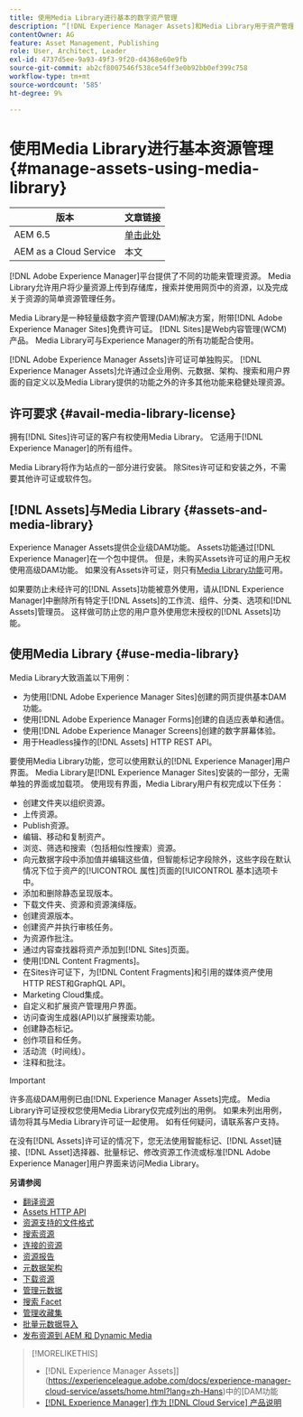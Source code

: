```yaml
---
title: 使用Media Library进行基本的数字资产管理
description: “[!DNL Experience Manager Assets]和Media Library用于资产管理。”
contentOwner: AG
feature: Asset Management, Publishing
role: User, Architect, Leader
exl-id: 4737d5ee-9a93-49f3-9f20-d4368e60e9fb
source-git-commit: ab2cf8007546f538ce54ff3e0b92bb0ef399c758
workflow-type: tm+mt
source-wordcount: '585'
ht-degree: 9%

---
```


<!--

Define Media Lib
Define req for it
Define use cases
Define what is not included

-->

# 使用Media Library进行基本资源管理 {#manage-assets-using-media-library}

| 版本 | 文章链接 |
| -------- | ---------------------------- |
| AEM 6.5 | [单击此处](https://experienceleague.adobe.com/docs/experience-manager-65/assets/administer/medialibrary.html?lang=zh-Hans) |
| AEM as a Cloud Service | 本文 |

[!DNL Adobe Experience Manager]平台提供了不同的功能来管理资源。 Media Library允许用户将少量资源上传到存储库，搜索并使用网页中的资源，以及完成关于资源的简单资源管理任务。

Media Library是一种轻量级数字资产管理(DAM)解决方案，附带[!DNL Adobe Experience Manager Sites]免费许可证。 [!DNL Sites]是Web内容管理(WCM)产品。 Media Library可与Experience Manager的所有功能配合使用。

[!DNL Adobe Experience Manager Assets]许可证可单独购买。 [!DNL Experience Manager Assets]允许通过企业用例、元数据、架构、搜索和用户界面的自定义以及Media Library提供的功能之外的许多其他功能来稳健处理资源。

## 许可要求 {#avail-media-library-license}

拥有[!DNL Sites]许可证的客户有权使用Media Library。 它适用于[!DNL Experience Manager]的所有组件。

Media Library将作为站点的一部分进行安装。 除Sites许可证和安装之外，不需要其他许可证或软件包。

## [!DNL Assets]与Media Library {#assets-and-media-library}

Experience Manager Assets提供企业级DAM功能。 Assets功能通过[!DNL Experience Manager]在一个包中提供。 但是，未购买Assets许可证的用户无权使用高级DAM功能。 如果没有Assets许可证，则只有[Media Library功能](#use-media-library)可用。

如果要防止未经许可的[!DNL Assets]功能被意外使用，请从[!DNL Experience Manager]中删除所有特定于[!DNL Assets]的工作流、组件、分类、选项和[!DNL Assets]管理员。 这样做可防止您的用户意外使用您未授权的[!DNL Assets]功能。

## 使用Media Library {#use-media-library}

Media Library大致涵盖以下用例：

* 为使用[!DNL Adobe Experience Manager Sites]创建的网页提供基本DAM功能。
* 使用[!DNL Adobe Experience Manager Forms]创建的自适应表单和通信。
* 使用[!DNL Adobe Experience Manager Screens]创建的数字屏幕体验。
* 用于Headless操作的[!DNL Assets] HTTP REST API。

<!-- TBD: Remove this after confirmation. May need to merge this list with the list provided by PMs.

* Static renditions

-->

要使用Media Library功能，您可以使用默认的[!DNL Experience Manager]用户界面。 Media Library是[!DNL Experience Manager Sites]安装的一部分，无需单独的界面或加载项。 使用现有界面，Media Library用户有权完成以下任务：

* 创建文件夹以组织资源。
* 上传资源。
* Publish资源。
* 编辑、移动和复制资产。
* 浏览、筛选和搜索（包括相似性搜索）资源。
* 向元数据字段中添加值并编辑这些值，但智能标记字段除外，这些字段在默认情况下位于资产的[!UICONTROL 属性]页面的[!UICONTROL 基本]选项卡中。
* 添加和删除静态呈现版本。
* 下载文件夹、资源和资源演绎版。
* 创建资源版本。
* 创建资产并执行审核任务。
* 为资源作批注。
* 通过内容查找器将资产添加到[!DNL Sites]页面。
* 使用[!DNL Content Fragments]。
* 在Sites许可证下，为[!DNL Content Fragments]和引用的媒体资产使用HTTP REST和GraphQL API。
* Marketing Cloud集成。
* 自定义和扩展资产管理用户界面。
* 访问查询生成器(API)以扩展搜索功能。
* 创建静态标记。
* 创作项目和任务。
* 活动流（时间线）。
* 注释和批注。

<!-- TBD: Define exactly which basic Assets workflow are available for use with Media Library?

As per PM, we must avoid stating such a list, as we do not have a list that makes sense in Cloud Service.
-->

>[!IMPORTANT]
>
>许多高级DAM用例已由[!DNL Experience Manager Assets]完成。 Media Library许可证授权您使用Media Library仅完成列出的用例。 如果未列出用例，请勿将其与Media Library许可证一起使用。 如有任何疑问，请联系客户支持。

在没有[!DNL Assets]许可证的情况下，您无法使用智能标记、[!DNL Asset]链接、[!DNL Asset]选择器、批量标记、修改资源工作流或标准[!DNL Adobe Experience Manager]用户界面来访问Media Library。

<!-- TBD: Add a CTA - how to contact Adobe for queries. -->

**另请参阅**

* [翻译资源](translate-assets.md)
* [Assets HTTP API](mac-api-assets.md)
* [资源支持的文件格式](file-format-support.md)
* [搜索资源](search-assets.md)
* [连接的资源](use-assets-across-connected-assets-instances.md)
* [资源报告](asset-reports.md)
* [元数据架构](metadata-schemas.md)
* [下载资源](download-assets-from-aem.md)
* [管理元数据](manage-metadata.md)
* [搜索 Facet](search-facets.md)
* [管理收藏集](manage-collections.md)
* [批量元数据导入](metadata-import-export.md)
* [发布资源到 AEM 和 Dynamic Media](/help/assets/publish-assets-to-aem-and-dm.md)

>[!MORELIKETHIS]
>
>*  [!DNL Experience Manager Assets]](https://experienceleague.adobe.com/docs/experience-manager-cloud-service/assets/home.html?lang=zh-Hans)中的[DAM功能
>* [[!DNL Experience Manager] 作为 [!DNL Cloud Service] 产品说明](https://helpx.adobe.com/legal/product-descriptions/adobe-experience-manager-cloud-service.html)
